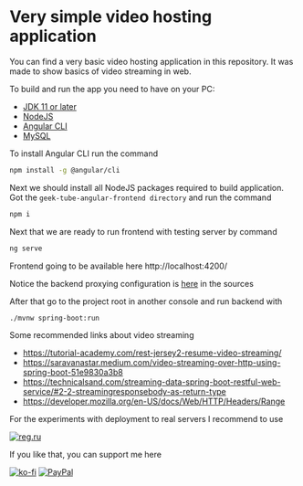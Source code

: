 # Very simple video hosting application

You can find a very basic video hosting application in this repository. 
It was made to show basics of video streaming in web.

To build and run the app you need to have on your PC:
* [JDK 11 or later](https://www.oracle.com/java/technologies/javase-jdk11-downloads.html)
* [NodeJS](https://nodejs.org/)
* [Angular CLI](https://angular.io/guide/setup-local)
* [MySQL](https://dev.mysql.com/downloads/)

To install Angular CLI run the command
```bash
npm install -g @angular/cli
```

Next we should install all NodeJS packages required to build application. Got the `geek-tube-angular-frontend directory` and run the command 
```bash
npm i
```

Next that we are ready to run frontend with testing server by command
```bash
ng serve
```

Frontend going to be available here http://localhost:4200/

Notice the backend proxying configuration is [here](/geek-tube-angular-frontend/proxy.conf.json) in the sources

After that go to the project root in another console and run backend with
```bash
./mvnw spring-boot:run
```

Some recommended links about video streaming
* https://tutorial-academy.com/rest-jersey2-resume-video-streaming/
* https://saravanastar.medium.com/video-streaming-over-http-using-spring-boot-51e9830a3b8
* https://technicalsand.com/streaming-data-spring-boot-restful-web-service/#2-2-streamingresponsebody-as-return-type
* https://developer.mozilla.org/en-US/docs/Web/HTTP/Headers/Range

For the experiments with deployment to real servers I recommend to use

[![reg.ru](https://www.reg.ru/i/affiliate/100x100.1.jpg)](https://www.reg.ru/?rlink=reflink-6434017)

If you like that, you can support me here

[![ko-fi](https://www.ko-fi.com/img/donate_sm.png)](https://ko-fi.com/X8X8NI26)
[![PayPal](https://www.paypalobjects.com/webstatic/mktg/logo/pp_cc_mark_37x23.jpg)](https://www.paypal.me/usharik)

